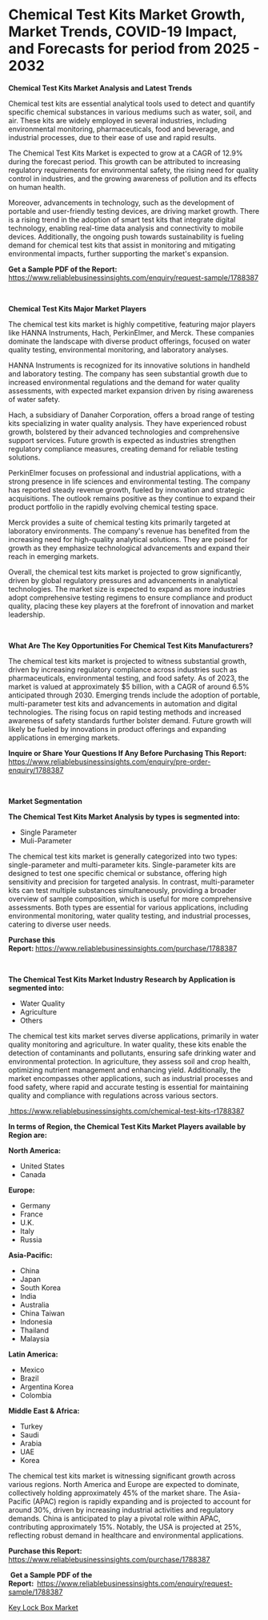 <p><h1>Chemical Test Kits Market Growth, Market Trends, COVID-19 Impact, and Forecasts for period from 2025 - 2032</h1></p><p><strong>Chemical Test Kits Market Analysis and Latest Trends</strong></p>
<p><p>Chemical test kits are essential analytical tools used to detect and quantify specific chemical substances in various mediums such as water, soil, and air. These kits are widely employed in several industries, including environmental monitoring, pharmaceuticals, food and beverage, and industrial processes, due to their ease of use and rapid results.</p><p>The Chemical Test Kits Market is expected to grow at a CAGR of 12.9% during the forecast period. This growth can be attributed to increasing regulatory requirements for environmental safety, the rising need for quality control in industries, and the growing awareness of pollution and its effects on human health.</p><p>Moreover, advancements in technology, such as the development of portable and user-friendly testing devices, are driving market growth. There is a rising trend in the adoption of smart test kits that integrate digital technology, enabling real-time data analysis and connectivity to mobile devices. Additionally, the ongoing push towards sustainability is fueling demand for chemical test kits that assist in monitoring and mitigating environmental impacts, further supporting the market's expansion.</p></p>
<p><strong>Get a Sample PDF of the Report:&nbsp;</strong> <a href="https://www.reliablebusinessinsights.com/enquiry/request-sample/1788387?utm_campaign=2227&utm_medium=2&utm_source=Github&utm_content=ia&utm_term=08022025&utm_id=chemical-test-kits">https://www.reliablebusinessinsights.com/enquiry/request-sample/1788387</a></p>
<p>&nbsp;</p>
<p><strong>Chemical Test Kits Major Market Players</strong></p>
<p><p>The chemical test kits market is highly competitive, featuring major players like HANNA Instruments, Hach, PerkinElmer, and Merck. These companies dominate the landscape with diverse product offerings, focused on water quality testing, environmental monitoring, and laboratory analyses.</p><p>HANNA Instruments is recognized for its innovative solutions in handheld and laboratory testing. The company has seen substantial growth due to increased environmental regulations and the demand for water quality assessments, with expected market expansion driven by rising awareness of water safety.</p><p>Hach, a subsidiary of Danaher Corporation, offers a broad range of testing kits specializing in water quality analysis. They have experienced robust growth, bolstered by their advanced technologies and comprehensive support services. Future growth is expected as industries strengthen regulatory compliance measures, creating demand for reliable testing solutions.</p><p>PerkinElmer focuses on professional and industrial applications, with a strong presence in life sciences and environmental testing. The company has reported steady revenue growth, fueled by innovation and strategic acquisitions. The outlook remains positive as they continue to expand their product portfolio in the rapidly evolving chemical testing space.</p><p>Merck provides a suite of chemical testing kits primarily targeted at laboratory environments. The company's revenue has benefited from the increasing need for high-quality analytical solutions. They are poised for growth as they emphasize technological advancements and expand their reach in emerging markets.</p><p>Overall, the chemical test kits market is projected to grow significantly, driven by global regulatory pressures and advancements in analytical technologies. The market size is expected to expand as more industries adopt comprehensive testing regimens to ensure compliance and product quality, placing these key players at the forefront of innovation and market leadership.</p></p>
<p>&nbsp;</p>
<p><strong>What Are The Key Opportunities For Chemical Test Kits Manufacturers?</strong></p>
<p><p>The chemical test kits market is projected to witness substantial growth, driven by increasing regulatory compliance across industries such as pharmaceuticals, environmental testing, and food safety. As of 2023, the market is valued at approximately $5 billion, with a CAGR of around 6.5% anticipated through 2030. Emerging trends include the adoption of portable, multi-parameter test kits and advancements in automation and digital technologies. The rising focus on rapid testing methods and increased awareness of safety standards further bolster demand. Future growth will likely be fueled by innovations in product offerings and expanding applications in emerging markets.</p></p>
<p><strong>Inquire or Share Your Questions If Any Before Purchasing This Report:</strong> <a href="https://www.reliablebusinessinsights.com/enquiry/pre-order-enquiry/1788387?utm_campaign=2227&utm_medium=2&utm_source=Github&utm_content=ia&utm_term=08022025&utm_id=chemical-test-kits">https://www.reliablebusinessinsights.com/enquiry/pre-order-enquiry/1788387</a></p>
<p>&nbsp;</p>
<p><strong>Market Segmentation</strong></p>
<p><strong>The Chemical Test Kits Market Analysis by types is segmented into:</strong></p>
<p><ul><li>Single Parameter</li><li>Muli-Parameter</li></ul></p>
<p><p>The chemical test kits market is generally categorized into two types: single-parameter and multi-parameter kits. Single-parameter kits are designed to test one specific chemical or substance, offering high sensitivity and precision for targeted analysis. In contrast, multi-parameter kits can test multiple substances simultaneously, providing a broader overview of sample composition, which is useful for more comprehensive assessments. Both types are essential for various applications, including environmental monitoring, water quality testing, and industrial processes, catering to diverse user needs.</p></p>
<p><strong>Purchase this Report:&nbsp;</strong><a href="https://www.reliablebusinessinsights.com/purchase/1788387?utm_campaign=2227&utm_medium=2&utm_source=Github&utm_content=ia&utm_term=08022025&utm_id=chemical-test-kits">https://www.reliablebusinessinsights.com/purchase/1788387</a></p>
<p>&nbsp;</p>
<p><strong>The Chemical Test Kits Market Industry Research by Application is segmented into:</strong></p>
<p><ul><li>Water Quality</li><li>Agriculture</li><li>Others</li></ul></p>
<p><p>The chemical test kits market serves diverse applications, primarily in water quality monitoring and agriculture. In water quality, these kits enable the detection of contaminants and pollutants, ensuring safe drinking water and environmental protection. In agriculture, they assess soil and crop health, optimizing nutrient management and enhancing yield. Additionally, the market encompasses other applications, such as industrial processes and food safety, where rapid and accurate testing is essential for maintaining quality and compliance with regulations across various sectors.</p></p>
<p><a href="https://www.reliablebusinessinsights.com/chemical-test-kits-r1788387?utm_campaign=2227&utm_medium=2&utm_source=Github&utm_content=ia&utm_term=08022025&utm_id=chemical-test-kits">&nbsp;https://www.reliablebusinessinsights.com/chemical-test-kits-r1788387</a></p>
<p><strong>In terms of Region, the Chemical Test Kits Market Players available by Region are:</strong></p>
<p>
    <p> <strong> North America: </strong>
        <ul>
            <li>United States</li>
            <li>Canada</li>
        </ul>
        </p> 
    <p> <strong> Europe: </strong>
        <ul>
            <li>Germany</li>
            <li>France</li>
            <li>U.K.</li>
            <li>Italy</li>
            <li>Russia</li>
        </ul>
        </p> 
    <p> <strong> Asia-Pacific: </strong>
        <ul>
            <li>China</li>
            <li>Japan</li>
            <li>South Korea</li>
            <li>India</li>
            <li>Australia</li>
            <li>China Taiwan</li>
            <li>Indonesia</li>
            <li>Thailand</li>
            <li>Malaysia</li>
        </ul>
        </p> 
    <p> <strong> Latin America: </strong>
        <ul>
            <li>Mexico</li>
            <li>Brazil</li>
            <li>Argentina Korea</li>
            <li>Colombia</li>
        </ul>
        </p> 
    <p> <strong> Middle East & Africa: </strong>
        <ul>
            <li>Turkey</li>
            <li>Saudi</li>
            <li>Arabia</li>
            <li>UAE</li>
            <li>Korea</li>
        </ul>
    </p>
    </p>
<p><p>The chemical test kits market is witnessing significant growth across various regions. North America and Europe are expected to dominate, collectively holding approximately 45% of the market share. The Asia-Pacific (APAC) region is rapidly expanding and is projected to account for around 30%, driven by increasing industrial activities and regulatory demands. China is anticipated to play a pivotal role within APAC, contributing approximately 15%. Notably, the USA is projected at 25%, reflecting robust demand in healthcare and environmental applications.</p></p>
<p><strong>Purchase this Report: </strong><a href="https://www.reliablebusinessinsights.com/purchase/1788387?utm_campaign=2227&utm_medium=2&utm_source=Github&utm_content=ia&utm_term=08022025&utm_id=chemical-test-kits">https://www.reliablebusinessinsights.com/purchase/1788387</a></p>
<p>&nbsp;<strong>Get a Sample PDF of the Report:&nbsp;&nbsp;</strong><a href="https://www.reliablebusinessinsights.com/enquiry/request-sample/1788387?utm_campaign=2227&utm_medium=2&utm_source=Github&utm_content=ia&utm_term=08022025&utm_id=chemical-test-kits">https://www.reliablebusinessinsights.com/enquiry/request-sample/1788387</a></p>
<p><strong></strong></p>
<p><p><a href="https://github.com/tambraunrue691969/Market-Research-Report-List-1/blob/main/key-lock-box-market.md?utm_campaign=2227&utm_medium=2&utm_source=Github&utm_content=ia&utm_term=08022025&utm_id=chemical-test-kits">Key Lock Box Market</a></p></p>